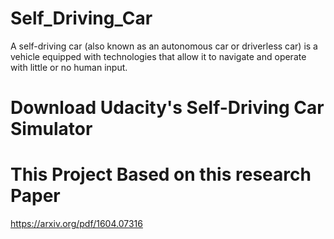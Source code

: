 # Self_Driving_Car
A self-driving car (also known as an autonomous car or driverless car) is a vehicle equipped with technologies that allow it to navigate and operate with little or no human input.

# Download Udacity's Self-Driving Car Simulator

# This Project Based on this research Paper
https://arxiv.org/pdf/1604.07316 
